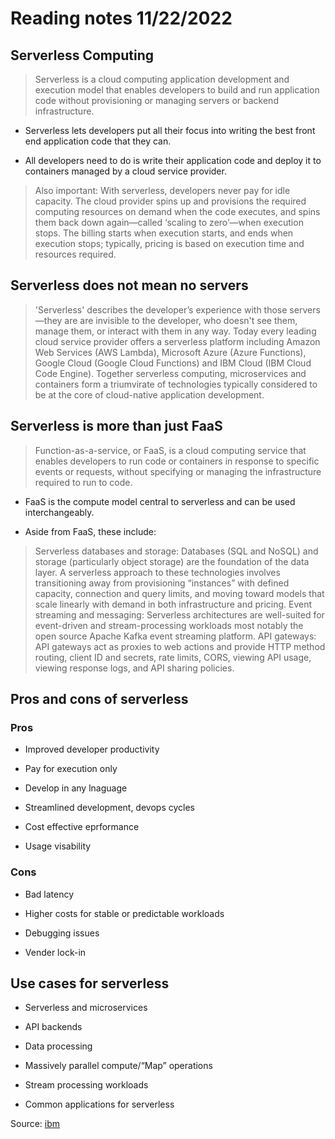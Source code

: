 # Reading notes 11/22/2022

## Serverless Computing

> Serverless is a cloud computing application development and execution model that enables developers to build and run application code without provisioning or managing servers or backend infrastructure.

- Serverless lets developers put all their focus into writing the best front end application code that they can.

- All developers need to do is write their application code and deploy it to containers managed by a cloud service provider.

> Also important: With serverless, developers never pay for idle capacity. The cloud provider spins up and provisions the required computing resources on demand when the code executes, and spins them back down again—called ‘scaling to zero’—when execution stops. The billing starts when execution starts, and ends when execution stops; typically, pricing is based on execution time and resources required.

## Serverless does not mean no servers

>'Serverless' describes the developer’s experience with those servers—they are are invisible to the developer, who doesn't see them, manage them, or interact with them in any way.
> Today every leading cloud service provider offers a serverless platform including Amazon Web Services (AWS Lambda), Microsoft Azure (Azure Functions), Google Cloud (Google Cloud Functions) and IBM Cloud (IBM Cloud Code Engine). Together serverless computing, microservices and containers form a triumvirate of technologies typically considered to be at the core of cloud-native application development.

## Serverless is more than just FaaS

> Function-as-a-service, or FaaS, is a cloud computing service that enables developers to run code or containers in response to specific events or requests, without specifying or managing the infrastructure required to run to code.

- FaaS is the compute model central to serverless and can be used interchangeably.

- Aside from FaaS, these include:

> Serverless databases and storage: Databases (SQL and NoSQL) and storage (particularly object storage) are the foundation of the data layer. A serverless approach to these technologies involves transitioning away from provisioning “instances” with defined capacity, connection and query limits, and moving toward models that scale linearly with demand in both infrastructure and pricing.
>Event streaming and messaging: Serverless architectures are well-suited for event-driven and stream-processing workloads most notably the open source Apache Kafka event streaming platform.
>API gateways: API gateways act as proxies to web actions and provide HTTP method routing, client ID and secrets, rate limits, CORS, viewing API usage, viewing response logs, and API sharing policies.

## Pros and cons of serverless

### Pros

- Improved developer productivity

- Pay for execution only

- Develop in any lnaguage

- Streamlined development, devops cycles

- Cost effective eprformance

- Usage visability

### Cons

- Bad latency

- Higher costs for stable or predictable workloads

- Debugging issues

- Vender lock-in

## Use cases for serverless

- Serverless and microservices

- API backends

- Data processing

- Massively parallel compute/“Map” operations

- Stream processing workloads

- Common applications for serverless

Source: [ibm](https://www.ibm.com/cloud/learn/serverless)
